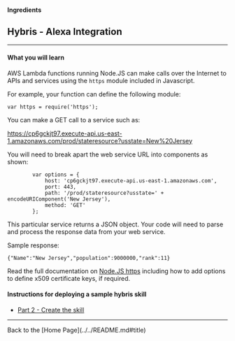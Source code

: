 #### Ingredients
## Hybris - Alexa Integration <a id="title"></a>
<hr />


#### What you will learn

AWS Lambda functions running Node.JS can make calls over the Internet to APIs and services using the ```https``` module included in Javascript.

For example, your function can define the following module:

```var https = require('https');```

You can make a GET call to a service such as:

https://cp6gckjt97.execute-api.us-east-1.amazonaws.com/prod/stateresource?usstate=New%20Jersey

You will need to break apart the web service URL into components as shown:


```
        var options = {
            host: 'cp6gckjt97.execute-api.us-east-1.amazonaws.com',
            port: 443,
            path: '/prod/stateresource?usstate=' + encodeURIComponent('New Jersey'),
            method: 'GET'
        };
```

This particular service returns a JSON object.  Your code will need to parse and process the response data from your web service.

Sample response:
```
{"Name":"New Jersey","population":9000000,"rank":11}
```


Read the full documentation on [Node.JS https](https://nodejs.org/api/https.html#https_https_request_options_callback) including how to add options to define x509 certificate keys, if required.


#### Instructions for deploying a sample hybris skill

 * [Part 2 - Create the skill](./PAGE2.md#title)


<hr />
Back to the [Home Page](../../README.md#title)



